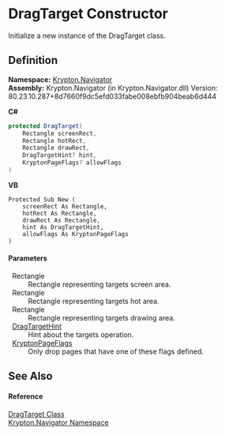 # DragTarget Constructor


Initialize a new instance of the DragTarget class.



## Definition
**Namespace:** <a href="a21ac074-d119-3dc6-bd1c-d3a12c0128bc.md">Krypton.Navigator</a>  
**Assembly:** Krypton.Navigator (in Krypton.Navigator.dll) Version: 80.23.10.287+8d7660f9dc5efd033fabe008ebfb904beab6d444

**C#**
``` C#
protected DragTarget(
	Rectangle screenRect,
	Rectangle hotRect,
	Rectangle drawRect,
	DragTargetHint? hint,
	KryptonPageFlags? allowFlags
)
```
**VB**
``` VB
Protected Sub New ( 
	screenRect As Rectangle,
	hotRect As Rectangle,
	drawRect As Rectangle,
	hint As DragTargetHint,
	allowFlags As KryptonPageFlags
)
```



#### Parameters
<dl><dt>  Rectangle</dt><dd>Rectangle representing targets screen area.</dd><dt>  Rectangle</dt><dd>Rectangle representing targets hot area.</dd><dt>  Rectangle</dt><dd>Rectangle representing targets drawing area.</dd><dt>  <a href="2f23e476-40d9-f6bb-d06c-b3ad96ca4222.md">DragTargetHint</a></dt><dd>Hint about the targets operation.</dd><dt>  <a href="a72955c4-e908-effe-05d6-790c25899294.md">KryptonPageFlags</a></dt><dd>Only drop pages that have one of these flags defined.</dd></dl>

## See Also


#### Reference
<a href="f1d849a0-d298-aa7a-5998-86160021bf89.md">DragTarget Class</a>  
<a href="a21ac074-d119-3dc6-bd1c-d3a12c0128bc.md">Krypton.Navigator Namespace</a>  
